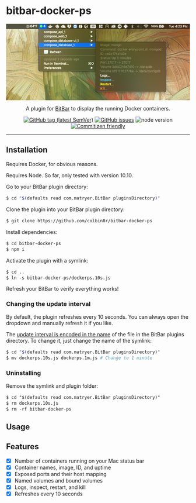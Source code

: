 # bitbar-docker-ps

<p align="center">
<img src="/screenshot.png?raw=true" alt="Screenshot of BitBar" align="center" />
</p>

<p align="center">
A plugin for <a href="https://getbitbar.com/">BitBar</a> to display the running Docker containers.
</p>

<p align="center">
	<a href="https://github.com/colbin8r/bitbar-docker-ps/releases"><img src="https://img.shields.io/github/tag/colbin8r/bitbar-docker-ps.svg" alt="GitHub tag (latest SemVer)" /></a>
	<a href="https://github.com/colbin8r/bitbar-docker-ps/issues"><img src="https://img.shields.io/github/issues/colbin8r/bitbar-docker-ps.svg" alt="GitHub issues" /></a>
	<img src="https://img.shields.io/node/v/bitbar-docker-ps.svg" alt="node version" />
	<a href="http://commitizen.github.io/cz-cli/"><img src="https://img.shields.io/badge/commitizen-friendly-brightgreen.svg" alt="Commitizen friendly" /></a>
</p>

---

## Installation

Requires Docker, for obvious reasons.

Requires Node. So far, only tested with version 10.10.

Go to your BitBar plugin directory:
```sh
$ cd "$(defaults read com.matryer.BitBar pluginsDirectory)"
```

Clone the plugin into your BitBar plugin directory:
```sh
$ git clone https://github.com/colbin8r/bitbar-docker-ps
```

Install dependencies:
```sh
$ cd bitbar-docker-ps
$ npm i
```

Activate the plugin with a symlink:
```
$ cd ..
$ ln -s bitbar-docker-ps/dockerps.10s.js
```

Refresh your BitBar to verify everything works!

### Changing the update interval

By default, the plugin refreshes every 10 seconds. You can always open the dropdown and manually refresh it if you like.

The [update interval is encoded in the name](https://github.com/matryer/bitbar#configure-the-refresh-time) of the file in the BitBar plugins directory. To change it, just change the name of the symlink:

```sh
$ cd "$(defaults read com.matryer.BitBar pluginsDirectory)"
$ mv dockerps.10s.js dockerps.1m.js # Change to 1 minute
```

### Uninstalling

Remove the symlink and plugin folder:
```
$ cd "$(defaults read com.matryer.BitBar pluginsDirectory)"
$ rm dockerps.10s.js
$ rm -rf bitbar-docker-ps
```

## Usage

## Features

- [X] Number of containers running on your Mac status bar
- [X] Container names, image, ID, and uptime
- [X] Exposed ports and their host mapping
- [X] Named volumes and bound volumes
- [X] Logs, inspect, restart, and kill
- [X] Refreshes every 10 seconds
